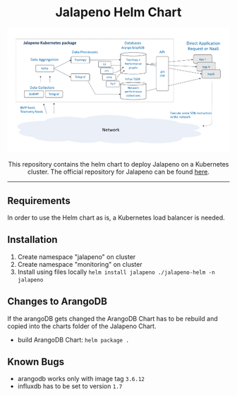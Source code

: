 <h1 align="center">Jalapeno Helm Chart</h1>
<p align="center">
	<img src="https://raw.githubusercontent.com/cisco-open/jalapeno/main/docs/diagrams/jalapeno_architecture.png">
</p>

<p align="center">
This repository contains the helm chart to deploy Jalapeno on a Kubernetes cluster.
The official repository for Jalapeno can be found <a href="https://github.com/cisco-open/jalapeno">here</a>.
</p>

---

## Requirements
In order to use the Helm chart as is, a Kubernetes load balancer is needed.

## Installation
1. Create namespace "jalapeno" on cluster
2. Create namespace "monitoring" on cluster
3. Install using files locally ``helm install jalapeno ./jalapeno-helm -n jalapeno``

## Changes to ArangoDB
If the arangoDB gets changed the ArangoDB Chart has to be rebuild and copied into the charts folder of the Jalapeno Chart.

- build ArangoDB Chart: ``helm package .``

## Known Bugs
- arangodb works only with image tag ``3.6.12``
- influxdb has to be set to version ``1.7``